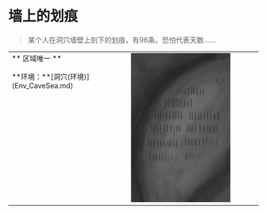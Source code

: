 # 墙上的划痕  
> 某个人在洞穴墙壁上刻下的划痕，有96条。恐怕代表天数……  
  
<table class="table table-bordered"><tbody><tr ><td  style="width:80%;text-align:left;vertical-align:top;" >** 区域唯一 **<br><br>**环境：**[洞穴(环境)](Env_CaveSea.md)</td><td  style="width:20%;text-align:left;vertical-align:top;" ><div style="width:300px;display:inline-block;text-align:center"><img decoding="async" src="Sprite/Scratchings.png" href="a.md" style="max-width:300px;max-height:300px;"></div></td></tr></tbody></tbody></table>  
  


<script>document.title="墙上的划痕 - 卡牌生存百科 Card Survival Wiki";</script>